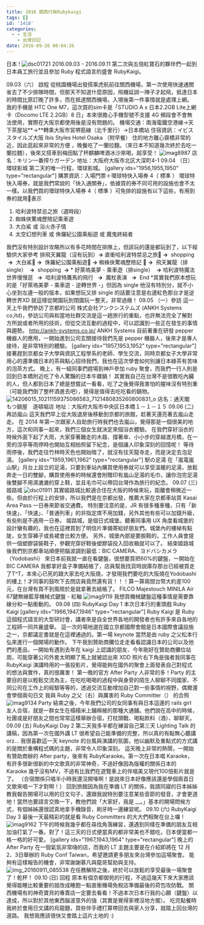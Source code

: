 ```yaml
---
title: 2016 關西行與Rubykaigi
tags: []
id: '1418'
categories:
  - - 生活
    - 台灣日記
date: 2016-09-26 00:04:26
---
```


日本 ! ![dsc01721](https://itsninayeh.files.wordpress.com/2016/09/dsc01721.jpg?w=1024) 2016.09.03 - 2016.09.11 第二次與五倍紅寶石的夥伴們一起到日本員工旅行並且參加 Ruby 程式語言的盛會 RubyKaigi。
<!-- more -->
09.03（六） 啟程 從桃園機場出發搭乘虎航前往關西機場，第一次使用快速通關省去了不少排隊時間，但那天不知道什麼原因，飛機延誤一陣子才起飛，抵達日本的時間比原訂晚了許多，而在抵達關西機場，入境後第一件事情就是處理上網。 我的手機是 HTC One M7，這次買的sim卡是「STUDIO A x 日本2.2GB Lite上網卡（Docomo LTE 2.2GB）8 日」本來很擔心手機型號不支援 4G 頻段會不會無法使用，實際在大阪京都使用後是沒有問題的。 機場交通：南海電鐵空港線→天下茶屋站**→**轉乘大阪市営堺筋線（北千里行）→日本橋站 住宿資訊：イビススタイルズ大阪 Ibis Styles Hotel Osaka （附早餐） 住的地方離心齋橋非常的近，因此逛起來非常的方便 ，晚餐吃了一蘭拉麵。（來日本不知道幾次終於去吃一蘭拉麵），後來又搭車到梅田點了杯麒麟啤酒冰沙來喝，超享受！ ![imag8987](https://itsninayeh.files.wordpress.com/2016/09/imag8987.jpg) 店名：キリン一番搾りガーデン 地址：大阪府大阪市北区大深町4-1 09.04 （日）環球影城 第二天的唯一行程，環球影城。 \[gallery ids="1956,1955,1950" type="rectangular"\] 購票資訊：入場門票＋環球特快入場券 4（ 標準 ） 環球特快入場券，就是我們常說的「快入通關券」，依據買的券不同可用的設施也會不太一樣。以我們買的環球特快入場券 4（ 標準 ）可免排的設施有以下這些，有用到券的就用🚀表示

1.  哈利波特禁忌之旅（選時段）
2.  蜘蛛俠驚魂歷險記乘車遊
3.  大白鯊 或 浴火赤子情
4.  太空幻想列車 或 侏儸紀公園乘船遊 或 魔鬼終結者

我們沒有特別設計攻略所以有多花時間在排隊上，但該玩的還是都玩到了，以下經驗供大家參考 排飛天翼龍（沒有玩到）**→** 直衝哈利波特禁忌之旅🚀 **→**  shopping  **→**  大白鯊🚀 **→**  侏羅紀公園乘船遊🚀 **→** 蜘蛛俠驚魂歷險記 🚀 **→**  飛天翼龍（排single）  **→**  shopping  **→** \* 好萊塢美夢 - 乘車遊（排single）  **→** 哈利波特魔法世界慢慢逛   **→**  哈利波特鷹馬的飛行   **→**  魔杖表演   **→**  End \*其實我們原本想玩的是「好萊塢美夢 - 乘車遊 - 逆轉世界 -」但因為 single 他沒有特別分，就不小心坐到左邊一般的版本，如果想玩又排 single 的話要注意是右邊紅色那台才是逆轉世界XD 就這樣從開園玩到閉園玩一整天，非常過癮！ 09.05 （一）參訪 這一天上午我們參訪了京都的公司 株式会社アンクシステムズ (ANKH Systems co,ltd)，參訪公司與和當地社群交流是這一趟旅行的重點，也許無法完全了解對方所說或者所用的技術，但從交流互動的過程中，可以認識到一些正在發生的事情與趨勢。 http://ankh-systems.co.jp/ ANKH Systems 目前著重在研發 pepper 機器人的應用，一開始進到公司玄關接待我們先是 pepper 機器人，後來才是專人接待，是非常特別的體驗。 \[gallery ids="1957,1953,1952" type="rectangular"\] 接著趕到京都女子大學與資訊工程學系的老師、學生交流，同時京都女子大學非常用心的還準備日本的茶與點心招待我們，我也在這次學會如何別讓日本綠茶有苦味的泡茶方式。 晚上，有一組同事們趕場到神戶參加 ruby 聚會，而我們一行人則是回到日本橋附近吃了令人驚豔的日本牛雜鍋！ 其實我自己在台灣不是很敢吃內臟的人，但人都到日本了總是想嘗試一看看，吃了之後覺得我害怕的腥味沒有特別重（可能我們倒了整杯酒進去吧），覺得是值得去吃吃看的鍋物。 ![14206015_10211159375086583_7121480835260800831_o](https://itsninayeh.files.wordpress.com/2016/09/14206015_10211159375086583_7121480835260800831_o.jpg) 店名：通天閣　もつ鍋屋　道頓堀店 地址：大阪府大阪市中央区日本橋１－１－１５ 09.06 (二) 再訪嵐山 這天我們早上從大阪退房後移動到京都的旅館，趁著天還亮著去嵐山走走。 在 2014 年第一次跟家人自助旅行時我們也去嵐山，覺得那是一個很美的地方，這次和同事一起來，我們三個女生就決定來個浴衣體驗。 在我們穿好浴衣的時候外面下起了大雨，大家穿著難走的木屐、撐著傘、小小步的穿越渡月橋，在一旁的涼亭等雨停時也開始互相拍照留下紀念，是個讓人印象深刻的回憶呢！ 等待雨停後，我們走往竹林時天色也開始暗了，就沒有往天龍寺走，而是決定去泡足湯。 \[gallery ids="1959,1961,1962" type="rectangular"\] 駅の足湯 在「嵐電嵐山駅」月台上設立的足湯，只要到車站內購買使用券就可以享受溫暖的足湯，放鬆奔走一日的雙腳，購買使用券的時候還會附贈印有嵐山足湯的毛巾，讓你泡完足湯後雙腳不用濕漉漉的穿上鞋，並且毛巾可以帶回台灣作為旅行的紀念。 09.07 (三) 姬路城 ![dsc01911](https://itsninayeh.files.wordpress.com/2016/09/dsc01911.jpg) 其實姬路城比較適合住在大阪的時候來玩，距離會稍微近一些。但由於行程上的安排，所以我們是在京都出發，推薦大家在京都車站買 Kasai Area Pass 一日券來節省交通費。 特別要注意的是，JR 有很多種車種，只有「新快速」、「快速」、「普通列車」的非指定席不用加錢，另外其他有些可以加錢升級，有些則是不適用一日券。 姬路城，是個日式城堡。聽著同事用 UX 角度看城堡的設計蠻有趣的，我也在這裡買到了明信片準備寄給好朋友們。城堡內的樓梯有點陡，女生穿褲子或長裙會比較方便。 另外，城堡內部是要脫鞋的，工作人員會提供一個塑膠袋裝鞋子，參觀完穿好鞋後塑膠袋投入回收箱就可以了。 結束姬路城後我們到京都車站順便把腦波調到最低：BIC CAMERA、ヨドバシカメラ（Yodobashi） 來日本前我就一直在看鍵盤，很想要買把60%的鍵盤，一開始在 BIC CAMERA 我都拿好盒子準備結帳了，店員幫我找貨時說庫存那台已經被買走了T^T，本來心已死的跟大家去吃大阪燒，才發現我們要吃的大阪燒在Yodobashi的樓上！才同事的鼓吹下去問店員竟然還有貨！！！算一算兩間台幣大約差100元，在台灣有買不到風險於是就拿著去結帳了。 FILCO Majestouch MINILA Air 67鍵無線藍芽機械式鍵盤 - 紅軸 ![imag9119](https://itsninayeh.files.wordpress.com/2016/09/imag9119.jpg) 我想買機械鍵盤這種事情是需要靠緣分和一點衝動的。 09.08 (四) RubyKaigi Day 1 本次日本行的重頭戲 Ruby Kaigi \[gallery ids="1966,1947,1946" type="rectangular"\] Ruby Kaigi 是 Ruby 這個程式語言的大型研討會，講者來是自全世界各地的開發者也有許多來自各地的工程師一同共襄盛舉。 這一次的場地選在國立京都國際會館是日本國際會議設施之一，京都議定書就是在這裡通過的。第一場 keynote 當然是由 ruby 之父松本行弘來進行一個開場的動作。 下午我到贊助商攤位走走看看認識日本的公司以及他們的產品，一開始有遇到去年在 kaigi 上認識的朋友、今年剛好在贊助商攤位站崗，可能穿著公司外套太明顯了馬上就被認出來 XDD 照片右下角是強者我同事在 RubyKaigi 演講時用的一張投影片，覺得能夠在國外的聚會上面發表自己對程式的想法與實作，真的很厲害！ 第一晚的官方 After Party 人非常的多！Party 的主要目的是以輕鬆交流為主，在吃吃喝喝的過程中與身旁的陌生人聊聊不同國家、不同公司在工作上的經驗等等的，透過交流互動增加自己對一些事情的視野，偶爾還會學個兩句日文 我與 Ruby 之父（右）與厲害的 Ruby Committer（） 的合照 ![imag9134](https://itsninayeh.files.wordpress.com/2016/09/imag9134.jpg) Party 結束之後，今年我們公司的女同事有與日本這邊的 rails girl 友人合宿，就是一群女生在榻榻米上鋪棉被的那種大通舖。他們說在高中的時候，社團或是好朋友之間也常常這樣舉辦合宿，打枕頭戰、喝點飲料（酒）、聊聊天。 09.09 (五) RubyKaigi Day 2 第二天我多半都在練習自己第三天 Lighting Talk 的講稿，因為第一次在國外講 LT 很希望自己能準備的完整，所以真的有點無心聽講 orz... 我很喜歡這一天 keynote 的台風與演講的氛圍，他以幽默及重點式的方式講的是關於重構程式碼的主題，非常令人印象深刻。 這天晚上非常的熱鬧，一開始有贊助商辦的 After party，後來有 RubyKaraoke。第一次在日本唱 Karaoke，有許多很新很新的中文歌真的非常神奇，不過好像因為版權的關係日本的 Karaoke 幾乎沒有MV，不過有比我們在遊覽車上的伴唱美又現代100倍影片就是了。 （合宿關係只唱半小時我還沒開嗓啊！是說來日本好像應該還是學個兩首日文歌來唱一下才對啊！） 回到旅館因為我在準備 LT 的關係，我請同寢的日本姊姊教我報告開場可以用的日文句子，還跟我說特別要注意某些音節的發音，才會更道地！當然也要語言交換一下，教他們說「大家好，我是 \_\_。」基本的開場問候方式，有個姊姊還很認真地拿手機錄音，刷牙時一邊練習呢。 09.10 (六) RubyKaigi Day 3 最後一天最精彩的就是看 Ruby Committers 的大大們相聚在台上囉！ ![imag9162](https://itsninayeh.files.wordpress.com/2016/09/imag9162.jpg) 下午的時候我幾乎都在尋找角落練習，還遇到同樣在準備的朋友互相加油打氣了一番。對了！這三天的日式便當真的都非常美也不錯吃，日本便當都一格一格的好可愛。 \[gallery ids="1967,1943,1964" type="rectangular"\] 晚上的 After Party 在一個氣氛非常嗨的店，而我的 LT 主題主要是在介紹即將在 12 月 2、3日舉辦的 Ruby Conf Taiwan，希望邀請更多朋友來台灣參加這場聚會。 能夠有這樣報告的機會，非常謝謝慕凡與龍哥幫助與支持。 ![img_20160911_085538](https://itsninayeh.files.wordpress.com/2016/09/img_20160911_085538.jpg) 在任務解除之後，終於可以放鬆的享受最後一場聚會了！乾杯！ 09.10 (日) 回程 原本有個京都御苑的行程，不過這幾天下來大家應該覺得能睡比較重要的就改成睡飽一點直衝機場免稅店準備最後的荷包攻防戰。 關西機場有的神奇寶貝的專賣店一定要去看看！不過本次日本行我的心願（鍵盤）以達成，所以對於其他東西腦波意外的強（其實是覺得家裡沒地方擺）。 吃完點餐時我終於會用日文講的烏龍麵，買些伴手禮打算帶回去與家人分享，就踏上回台灣的道路。 我想我應該很快又會踏上這片土地的 :)